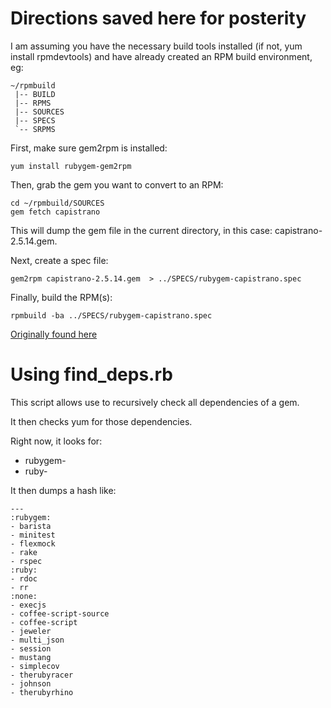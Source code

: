 # Directions saved here for posterity

I am assuming you have the necessary build tools installed (if not, yum install rpmdevtools) and have already created an RPM build environment, eg:

    ~/rpmbuild
     |-- BUILD
     |-- RPMS
     |-- SOURCES
     |-- SPECS
     `-- SRPMS

First, make sure gem2rpm is installed:

    yum install rubygem-gem2rpm

Then, grab the gem you want to convert to an RPM:

    cd ~/rpmbuild/SOURCES
    gem fetch capistrano

This will dump the gem file in the current directory, in this case: capistrano-2.5.14.gem.

Next, create a spec file:

    gem2rpm capistrano-2.5.14.gem  > ../SPECS/rubygem-capistrano.spec

Finally, build the RPM(s):

    rpmbuild -ba ../SPECS/rubygem-capistrano.spec


[Originally found here](http://yo61.com/building-rpms-from-ruby-gems.html)

# Using find_deps.rb
This script allows use to recursively check all dependencies of a gem.

It then checks yum for those dependencies.

Right now, it looks for:
* rubygem-
* ruby-

It then dumps a hash like:

    --- 
    :rubygem: 
    - barista
    - minitest
    - flexmock
    - rake
    - rspec
    :ruby: 
    - rdoc
    - rr
    :none: 
    - execjs
    - coffee-script-source
    - coffee-script
    - jeweler
    - multi_json
    - session
    - mustang
    - simplecov
    - therubyracer
    - johnson
    - therubyrhino

